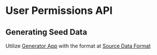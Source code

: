 # User Permissions API

## Generating Seed Data 
Utilize [Generator App](https://www.json-generator.com/) with the format at [Source Data Format](Data/SeedDataTemplate.txt)